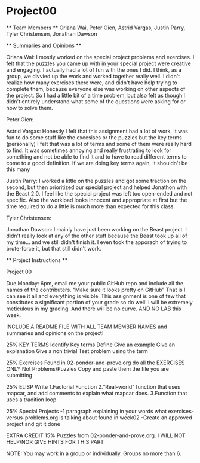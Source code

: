 # Project00

** Team Members **
Oriana Wai, Peter Oien, Astrid Vargas, Justin Parry, Tyler Christensen,
Jonathan Dawson

** Summaries and Opinions **

Oriana Wai: I mostly worked on the special project problems and exercises. I
felt that the puzzles you came up with in your special project were creative and
engaging. I actually had a lot of fun with the ones I did. I think, as a group,
we divvied up the work and worked together really well. I didn't realize how
many exercises there were, and didn't have help trying to complete them, because
everyone else was working on other aspects of the project. So I had a little bit
of a time problem, but also felt as though I didn't entirely understand what
some of the questions were asking for or how to solve them.

Peter Oien:

Astrid Vargas: Honestly I felt that this assignment had a lot of
work. It was fun to do some stuff like the excesises or the puzzles
but the key terms (personally) I felt that was a lot of terms and some
of them were really hard to find. It was sometimes annoying and really
frustrating to look for something and not be able to find it and to
have to read different terms to come to a good definition. If we are
doing key terms again, It shouldn't be this many

Justin Parry: I worked a little on the puzzles and got some traction on the
second, but then prioritized our special project and helped Jonathon with the
Beast 2.0. I feel like the special project was left too open-ended and not
specific. Also the workload looks innocent and appropriate at first but the time
required to do a little is much more than expected for this class. 

Tyler Christensen:

Jonathan Dawson: I mainly have just been working on the Beast project.
I didn't really look at any of the other stuff because the Beast took up
all of my time... and we still didn't finish it. I even took the apporach
of trying to brute-force it, but that still didn't work.



** Project Instructions **

Project 00 

Due Monday: 6pm, email me your public GitHub repo and include all the names of
the contributers. “Make sure it looks pretty on GitHub” That is I can see it all
and everything is visible. This assignment is one of few that constitutes a
significant portion of your grade so do well! I will be extremely meticulous in
my grading. And there will be no curve. AND NO LAB this week.

INCLUDE A README FILE WITH ALL TEAM MEMBER NAMES and summaries and opinions on
the project!

25%
KEY TERMS
Identify Key terms
Define
Give an example
Give an explanation
Give a non trivial Test problem using the term

25%
Exercises
Found in 02-ponder-and-prove.org do all the
EXERCISES ONLY
Not Problems/Puzzles
Copy and paste them the file you are submitting

25% ELISP
Write
1.Factorial Function
2.“Real-world” function that uses mapcar, and add comments to explain what
mapcar does.
3.Function that uses a tradition loop

25% Special Projects
-1 paragraph explaining in your words what exercises-versus-problems.org is
talking about found in week02
-Create an approved project and git it done

EXTRA CREDIT 15% Puzzles from 02-ponder-and-prove.org. I WILL NOT HELP/NOR GIVE
HINTS FOR THIS PART

NOTE: You may work in a group or individually. Groups no more than 6.
